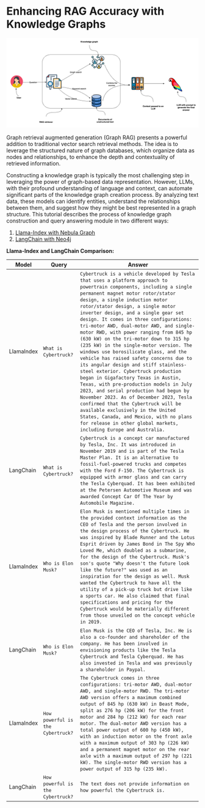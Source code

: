 # Enhancing RAG Accuracy with Knowledge Graphs

![plot](./Graph_RAG.png)

Graph retrieval augmented generation (Graph RAG) presents a powerful addition to traditional vector search retrieval methods. The idea is to leverage the structured nature of graph databases, which organize data as nodes and relationships, to enhance the depth and contextuality of retrieved information.

Constructing a knowledge graph is typically the most challenging step in leveraging the power of graph-based data representation. However, LLMs, with their profound understanding of language and context, can automate significant parts of the knowledge graph creation process. By analyzing text data, these models can identify entities, understand the relationships between them, and suggest how they might be best represented in a graph structure. This tutorial describes the process of knowledge graph construction and query answering module in two different ways: <br>
 1) [Llama-Index with Nebula Graph](https://github.com/fatemehsrz/RAG_Knowledge_Graph/blob/main/LlamaIndex_KG_Nebula.ipynb) <br>
 2) [LangChain with Neo4j](https://github.com/fatemehsrz/RAG_Knowledge_Graph/blob/main/Langchian_KG_Neo4j.ipynb)
 
**Llama-Index and LangChain Comparison:**


|Model|Query| Answer|
|---|---|---|
|LlamaIndex| `What is Cybertruck?` | `Cybertruck is a vehicle developed by Tesla that uses a platform approach to powertrain components, including a single permanent magnet motor rotor/stator design, a single induction motor rotor/stator design, a single motor inverter design, and a single gear set design. It comes in three configurations: tri-motor AWD, dual-motor AWD, and single-motor RWD, with power ranging from 845 hp (630 kW) on the tri-motor down to 315 hp (235 kW) in the single-motor version. The windows use borosilicate glass, and the vehicle has raised safety concerns due to its angular design and stiff stainless-steel exterior. Cybertruck production began in Gigafactory Texas in Austin, Texas, with pre-production models in July 2023, and serial production had begun by November 2023. As of December 2023, Tesla confirmed that the Cybertruck will be available exclusively in the United States, Canada, and Mexico, with no plans for release in other global markets, including Europe and Australia.`|
|LangChain | `What is Cybertruck?` | `Cybertruck is a concept car manufactured by Tesla, Inc. It was introduced in November 2019 and is part of the Tesla Master Plan. It is an alternative to fossil-fuel-powered trucks and competes with the Ford F-150. The Cybertruck is equipped with armor glass and can carry the Tesla Cyberquad. It has been exhibited at the Petersen Automotive Museum and was awarded Concept Car Of The Year by Automobile Magazine.` |
|LlamaIndex| `Who is Elon Musk?`|`Elon Musk is mentioned multiple times in the provided context information as the CEO of Tesla and the person involved in the design process of the Cybertruck. He was inspired by Blade Runner and the Lotus Esprit driven by James Bond in The Spy Who Loved Me, which doubled as a submarine, for the design of the Cybertruck. Musk's son's quote "Why doesn't the future look like the future?" was used as an inspiration for the design as well. Musk wanted the Cybertruck to have all the utility of a pick-up truck but drive like a sports car. He also claimed that final specifications and pricing for the Cybertruck would be materially different from those unveiled on the concept vehicle in 2019.` |
|LangChain |`Who is Elon Musk?` | `Elon Musk is the CEO of Tesla, Inc. He is also a co-founder and shareholder of the company. He has been involved in envisioning products like the Tesla Cybertruck and Tesla Cyberquad. He has also invested in Tesla and was previously a shareholder in Paypal.`|
|LlamaIndex| `How powerful is the Cybertruck?`| `The Cybertruck comes in three configurations: tri-motor AWD, dual-motor AWD, and single-motor RWD. The tri-motor AWD version offers a maximum combined output of 845 hp (630 kW) in Beast Mode, split as 276 hp (206 kW) for the front motor and 284 hp (212 kW) for each rear motor. The dual-motor AWD version has a total power output of 600 hp (450 kW), with an induction motor on the front axle with a maximum output of 303 hp (226 kW) and a permanent magnet motor on the rear axle with a maximum output of 297 hp (221 kW). The single-motor RWD version has a power output of 315 hp (235 kW).` |
|LangChain | `How powerful is the Cybertruck?`| `The text does not provide information on how powerful the Cybertruck is.` |

 


